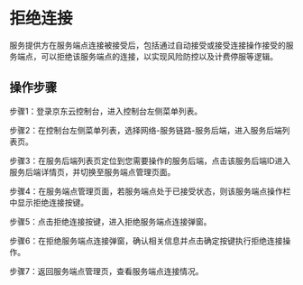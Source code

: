 # 拒绝连接

服务提供方在服务端点连接被接受后，包括通过自动接受或接受连接操作接受的服务端点，可以拒绝该服务端点的连接，以实现风险防控以及计费停服等逻辑。

## 操作步骤

步骤1：登录京东云控制台，进入控制台左侧菜单列表。

步骤2：在控制台左侧菜单列表，选择网络-服务链路-服务后端，进入服务后端列表页。

步骤3：在服务后端列表页定位到您需要操作的服务后端，点击该服务后端ID进入服务后端详情页，并切换至服务端点管理页面。

步骤4：在服务端点管理页面，若服务端点处于已接受状态，则该服务端点操作栏中显示拒绝连接按键。

步骤5：点击拒绝连接按键，进入拒绝服务端点连接弹窗。

步骤6：在拒绝服务端点连接弹窗，确认相关信息并点击确定按键执行拒绝连接操作。

步骤7：返回服务端点管理页，查看服务端点连接情况。

